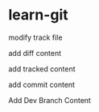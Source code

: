 # learn-git

modify track file

add diff content


add tracked content

add commit content

Add Dev Branch Content
